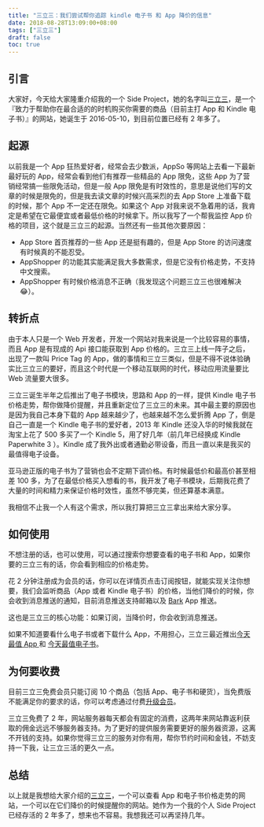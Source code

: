 ```yaml
---
title: "三立三：我们尝试帮你追踪 kindle 电子书 和 App 降价的信息"
date: 2018-08-28T13:09:00+08:00
tags: ["三立三"] 
draft: false
toc: true
---
```


## 引言

大家好，今天给大家隆重介绍我的一个 Side Project，她的名字叫[三立三](https://3li3.com/)，是一个『致力于帮助你在最合适的的时机购买你需要的商品（目前主打 App 和 Kindle 电子书）』的网站，她诞生于 2016-05-10，到目前位置已经有 2 年多了。

## 起源

<!--more-->

以前我是一个 App 狂热爱好者，经常会去少数派，AppSo 等网站上去看一下最新最好玩的 App，经常会看到他们有推荐一些精品的 App 限免，这些 App 为了营销经常搞一些限免活动，但是一般 App 限免是有时效性的，意思是说他们写的文章的时候是限免的，但是我去读文章的时候兴高采烈的去 App Store 上准备下载的时候，那个 App 不一定还在限免。如果这个 App 对我来说不急着用的话，我肯定是希望在它最便宜或者最低价格的时候拿下。所以我写了一个帮我监控 App 价格的项目，这个就是三立三的起源。当然还有一些其他次要原因：

- App Store 首页推荐的一些 App 还是挺有趣的，但是 App Store 的访问速度有时候真的不能忍受。
- AppShopper 的功能其实能满足我大多数需求，但是它没有价格走势，不支持中文搜索。
- AppShopper 有时候价格消息不正确（我发现这个问题三立三也很难解决😂）。

## 转折点

由于本人只是一个 Web 开发者，开发一个网站对我来说是一个比较容易的事情，而且 App 是有现成的 Api 接口能获取到 App 价格的。三立三上线一阵子之后，出现了一款叫 Price Tag 的 App，做的事情和三立三类似，但是不得不说体验确实比三立三的要好，而且这个时代是一个移动互联网的时代，移动应用流量要比 Web 流量要大很多。

三立三诞生半年之后推出了电子书模块，思路和 App 的一样，提供 Kindle 电子书价格走势，帮你做降价提醒，并且重新定位了三立三的未来。其中最主要的原因也是因为我自己本身下载的 App 越来越少了，也越来越不怎么爱折腾 App 了，倒是自己一直是一个 Kindle 电子书的爱好者，2013 年 Kindle 还没入华的时候我就在淘宝上花了 500 多买了一个 Kindle 5，用了好几年（前几年已经换成 Kindle Paperwhite 3 ）。Kindle 成了我外出或者通勤必带设备，而且一直以来是我买的最值得电子设备。

亚马逊正版的电子书为了营销也会不定期下调价格。有时候最低价和最高价甚至相差 100 多，为了在最低价格买入想看的书，我开发了电子书模块，后期我花费了大量的时间和精力来保证价格时效性，虽然不够完美，但还算基本满意。

我相信不止我一个人有这个需求，所以我打算把三立三拿出来给大家分享。

## 如何使用

不想注册的话，也可以使用，可以通过搜索你想要查看的电子书和 App，如果你要的三立三有的话，你会看到相应的价格走势。

花 2 分钟注册成为会员的话，你可以在详情页点击订阅按钮，就能实现关注你想要，我们会监听商品（App 或者 Kindle 电子书）的价格，当他们降价的时候，你会收到消息推送的通知，目前消息推送支持邮箱以及 [Bark](https://blog.3li3.com/use_bark/) App 推送。

这也是三立三的核心功能：如果订阅，当降价时，你会收到消息推送。

如果不知道要看什么电子书或者下载什么 App，不用担心，三立三最近推出[今天最值 App ](https://3li3.com/app/day?date=&sort=-updated_at) 和 [今天最值电子书](https://3li3.com/book/day?date=&sort=-updated_at)。

## 为何要收费

目前三立三免费会员只能订阅 10 个商品（包括 App、电子书和硬货），当免费版不能满足你的要求的话，你可以考虑通过付费[升级会员](https://3li3.com/site/pricing)。

三立三免费了 2 年，网站服务器每天都会有固定的消费，这两年来网站靠返利获取的佣金远远不够服务器支持。为了更好的提供服务需要更好的服务器资源，这离不开钱的支持。如果你觉得三立三的服务对你有用，帮你节约时间和金钱，不妨支持一下我，让三立三活的更久一点。

## 总结

以上就是我想给大家介绍的[三立三](https://3li3.com/)，一个可以查看 App 和电子书价格走势的网站，一个可以在它们降价的时候提醒你的网站。她作为一个我的个人 Side Project 已经存活的 2 年多了，想来也不容易。我想我还可以再坚持几年。
